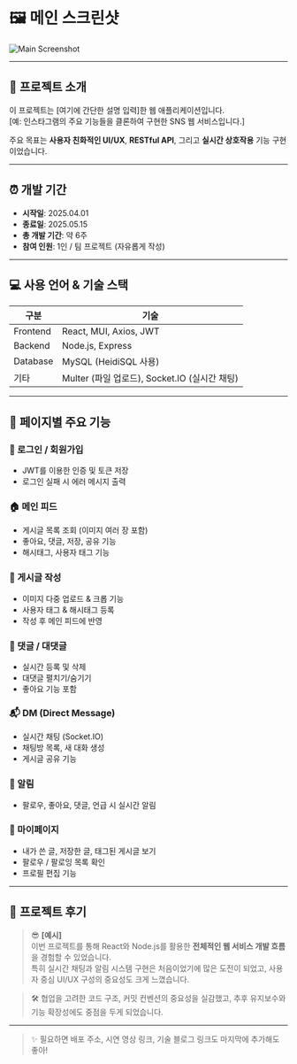 # 🖼️ 메인 스크린샷

![Main Screenshot](./screenshots/main.png)

---

## 📌 프로젝트 소개

이 프로젝트는 [여기에 간단한 설명 입력]한 웹 애플리케이션입니다.  
[예: 인스타그램의 주요 기능들을 클론하여 구현한 SNS 웹 서비스입니다.]

주요 목표는 **사용자 친화적인 UI/UX**, **RESTful API**, 그리고 **실시간 상호작용** 기능 구현이었습니다.

---

## ⏰ 개발 기간

- **시작일**: 2025.04.01  
- **종료일**: 2025.05.15  
- **총 개발 기간**: 약 6주  
- **참여 인원**: 1인 / 팀 프로젝트 (자유롭게 작성)

---

## 💻 사용 언어 & 기술 스택

| 구분 | 기술 |
|------|------|
| Frontend | React, MUI, Axios, JWT |
| Backend | Node.js, Express |
| Database | MySQL (HeidiSQL 사용) |
| 기타 | Multer (파일 업로드), Socket.IO (실시간 채팅) |

---

## 📄 페이지별 주요 기능

### 🔐 로그인 / 회원가입
- JWT를 이용한 인증 및 토큰 저장
- 로그인 실패 시 에러 메시지 출력

### 🏠 메인 피드
- 게시글 목록 조회 (이미지 여러 장 포함)
- 좋아요, 댓글, 저장, 공유 기능
- 해시태그, 사용자 태그 기능

### 📝 게시글 작성
- 이미지 다중 업로드 & 크롭 기능
- 사용자 태그 & 해시태그 등록
- 작성 후 메인 피드에 반영

### 💬 댓글 / 대댓글
- 실시간 등록 및 삭제
- 대댓글 펼치기/숨기기
- 좋아요 기능 포함

### 📬 DM (Direct Message)
- 실시간 채팅 (Socket.IO)
- 채팅방 목록, 새 대화 생성
- 게시글 공유 기능

### 🔔 알림
- 팔로우, 좋아요, 댓글, 언급 시 실시간 알림

### 👤 마이페이지
- 내가 쓴 글, 저장한 글, 태그된 게시글 보기
- 팔로우 / 팔로잉 목록 확인
- 프로필 편집 기능

---

## 💬 프로젝트 후기

> 😎 **[예시]**  
이번 프로젝트를 통해 React와 Node.js를 활용한 **전체적인 웹 서비스 개발 흐름**을 경험할 수 있었습니다.  
특히 실시간 채팅과 알림 시스템 구현은 처음이었기에 많은 도전이 되었고, 사용자 중심 UI/UX 구성의 중요성도 크게 느꼈습니다.  

> 🛠️ 협업을 고려한 코드 구조, 커밋 컨벤션의 중요성을 실감했고, 추후 유지보수와 기능 확장성에도 중점을 두게 되었습니다.

---

> ✨ 필요하면 배포 주소, 시연 영상 링크, 기술 블로그 링크도 마지막에 추가해도 좋아!
